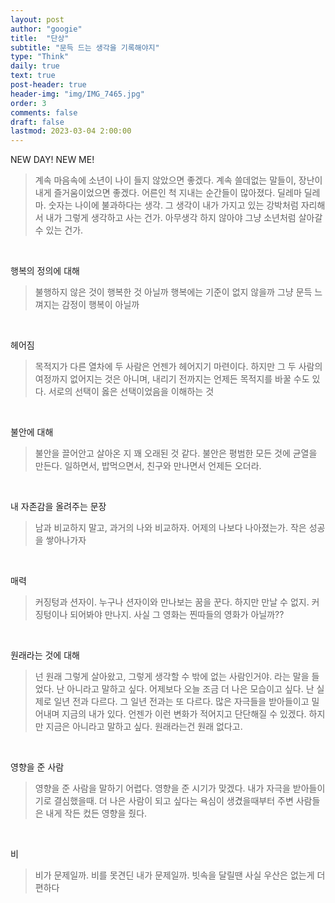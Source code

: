 ```yaml
---
layout: post
author: "googie"
title:  "단상"
subtitle: "문득 드는 생각을 기록해야지"
type: "Think"
daily: true
text: true
post-header: true
header-img: "img/IMG_7465.jpg"
order: 3
comments: false
draft: false
lastmod: 2023-03-04 2:00:00
---
```

<script type="text/javascript">
  window.location.href="https://googieyu.com/write/";
</script>

NEW DAY! NEW ME!
>계속 마음속에 소년이 나이 들지 않았으면 좋겠다.
계속 쓸데없는 말들이, 장난이 내게 즐거움이었으면 좋겠다. 어른인 척 지내는 순간들이 많아졌다. 딜레마 딜레마.
숫자는 나이에 불과하다는 생각. 그 생각이 내가 가지고 있는 강박처럼 자리해서 내가 그렇게 생각하고 사는 건가. 아무생각 하지 않아야 그냥 소년처럼 살아갈 수 있는 건가.

<br />

행복의 정의에 대해
>불행하지 않은 것이 행복한 것 아닐까 행복에는 기준이 없지 않을까 그냥 문득 느껴지는 감정이 행복이 아닐까

<br />

헤어짐
>목적지가 다른 열차에 두 사람은 언젠가 헤어지기 마련이다.
하지만 그 두 사람의 여정까지 없어지는 것은 아니며, 내리기 전까지는 언제든 목적지를 바꿀 수도 있다.
서로의 선택이 옳은 선택이었음을 이해하는 것

<br />

불안에 대해
>불안을 끌어안고 살아온 지 꽤 오래된 것 같다. 불안은 평범한 모든 것에 균열을 만든다.
일하면서, 밥먹으면서, 친구와 만나면서 언제든 오더라.

<br />

내 자존감을 올려주는 문장
>남과 비교하지 말고, 과거의 나와 비교하자. 어제의 나보다 나아졌는가. 작은 성공을 쌓아나가자

<br />

매력
>커징텅과 션자이. 누구나 션자이와 만나보는 꿈을 꾼다. 하지만 만날 수 없지.
커징텅이나 되어봐야 만나지. 사실 그 영화는 찐따들의 영화가 아닐까??

<br />

원래라는 것에 대해
>넌 원래 그렇게 살아왔고, 그렇게 생각할 수 밖에 없는 사람인거야. 라는 말을 들었다. 난 아니라고 말하고 싶다.
어제보다 오늘 조금 더 나은 모습이고 싶다. 난 실제로 일년 전과 다르다. 그 일년 전과는 또 다르다.
많은 자극들을 받아들이고 밀어내며 지금의 내가 있다. 언젠가 이런 변화가 적어지고 단단해질 수 있겠다. 하지만 지금은 아니라고 말하고 싶다. 원래라는건 원래 없다고.

<br />

영향을 준 사람
>영향을 준 사람을 말하기 어렵다. 영향을 준 시기가 맞겠다. 내가 자극을 받아들이기로 결심했을때.
더 나은 사람이 되고 싶다는 욕심이 생겼을때부터 주변 사람들은 내게 작든 컸든 영향을 줬다.

<br />

비
>비가 문제일까. 비를 못견딘 내가 문제일까. 빗속을 달릴땐 사실 우산은 없는게 더 편하다



